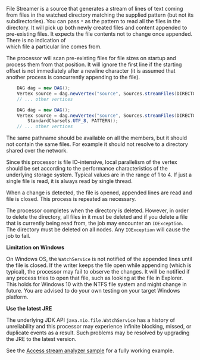 File Streamer is a source that generates a stream of lines of text coming from 
files in the watched directory matching the supplied pattern 
(but not its subdirectories). You can pass `*` as the pattern 
to read all the files in the directory. It will pick up both newly created 
files and content appended to pre-existing files. It expects the 
file contents not to change once appended. There is no indication of  
which file a particular line comes from.
    
The processor will scan pre-existing files for file sizes on 
startup and process them from that position. It will ignore 
the first line if the starting offset is not immediately after 
a newline character (it is assumed that another process is 
concurrently appending to the file).

```java
    DAG dag = new DAG();
    Vertex source = dag.newVertex("source", Sources.streamFiles(DIRECTORY));
    // ... other vertices
```
```java
    DAG dag = new DAG();
    Vertex source = dag.newVertex("source", Sources.streamFiles(DIRECTORY, 
        StandardCharsets.UTF_8, PATTERN));
    // ... other vertices
```
    
The same pathname should be available on all the members, but it 
should not contain the same files. For example it should not 
resolve to a directory shared over the network.
    
Since this processor is file IO-intensive, local parallelism 
of the vertex should be set according to the performance 
characteristics of the underlying storage system. Typical 
values are in the range of 1 to 4. If just a single file is read, 
it is always read by single thread.

When a change is detected, the file is opened, appended lines are 
read and file is closed. This process is repeated as necessary.

The processor completes when the directory is deleted. However, 
in order to delete the directory, all files in it must be deleted 
and if you delete a file that is currently being read from, 
the job may encounter an `IOException`. The directory must be 
deleted on all nodes. Any `IOException` will cause the job to fail.
    
**Limitation on Windows**

On Windows OS, the `WatchService` is not notified of the appended lines
until the file is closed. If the writer keeps the file open while
appending (which is typical), the processor may fail to observe the
changes. It will be notified if any process tries to open that file,
such as looking at the file in Explorer. This holds for Windows 10 with
the NTFS file system and might change in future. You are advised to do
your own testing on your target Windows platform.

**Use the latest JRE**

The underlying JDK API `java.nio.file.WatchService` has a history of 
unreliability and this processor may experience infinite blocking, 
missed, or duplicate events as a result. Such problems may be resolved 
by upgrading the JRE to the latest version.

See the [Access stream analyzer sample](https://github.com/hazelcast/hazelcast-jet-code-samples/tree/master/streaming/access-stream-analyzer)
for a fully working example.
